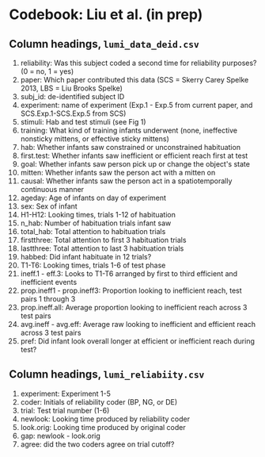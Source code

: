 # Codebook: Liu et al. (in prep)

## Column headings, `lumi_data_deid.csv`

1. reliability: Was this subject coded a second time for reliability purposes? (0 = no, 1 = yes)
2. paper: Which paper contributed this data (SCS = Skerry Carey Spelke 2013, LBS = Liu Brooks Spelke)
3. subj_id: de-identified subject ID
4. experiment: name of experiment (Exp.1 - Exp.5 from current paper, and SCS.Exp.1-SCS.Exp.5 from SCS)
5. stimuli: Hab and test stimuli (see Fig 1)
6. training: What kind of training infants underwent (none, ineffective nonsticky mittens, or effective sticky mittens)
7. hab: Whether infants saw constrained or unconstrained habituation
8. first.test: Whether infants saw inefficient or efficient reach first at test
9. goal: Whether infants saw person pick up or change the object's state
10. mitten: Whether infants saw the person act with a mitten on
11. causal: Whether infants saw the person act in a spatiotemporally continuous manner
12. ageday: Age of infants on day of experiment
13. sex: Sex of infant
14. H1-H12: Looking times, trials 1-12 of habituation
15. n_hab: Number of habituation trials infant saw
16. total_hab: Total attention to habituation trials
17. firstthree: Total attention to first 3 habituation trials
18. lastthree: Total attention to last 3 habituation trials
19. habbed: Did infant habituate in 12 trials?
20. T1-T6: Looking times, trials 1-6 of test phase
21. ineff.1 - eff.3: Looks to T1-T6 arranged by first to third efficient and inefficient events
22. prop.ineff1 - prop.ineff3: Proportion looking to inefficient reach, test pairs 1 through 3
23. prop.ineff.all: Average proportion looking to inefficient reach across 3 test pairs
24. avg.ineff - avg.eff: Average raw looking to inefficient and efficient reach across 3 test pairs
25. pref: Did infant look overall longer at efficient or inefficient reach during test?

## Column headings, `lumi_reliabiity.csv`

1. experiment: Experiment 1-5
2. coder: Initials of reliability coder (BP, NG, or DE)
3. trial: Test trial number (1-6)
4. newlook: Looking time produced by reliability coder
5. look.orig: Looking time produced by original coder
6. gap: newlook - look.orig
7. agree: did the two coders agree on trial cutoff? 
